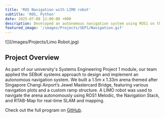 ```yaml
---
title: 'ROS Navigation with LIMO robot'
subtitle: 'ROS, Python'
date: 2025-07-08 12:00:00 +000
description: Developed an autonomous navigation system using ROS1 on the LIMO robot as part of a university group project. Integrated RTAB-Map for SLAM, configured the navigation stack, and enabled reliable indoor path planning in dynamic environments.
featured_image: '/images/Projects/SEP1/Navigation.gif'
---
```


![](/images/Projects/Limo Robot.jpg)

## Project Overview

As part of our university's Systems Engineering Project 1 module, our team applied the SEBoK systems approach to design and implement an autonomous navigation system. 
We built a 1.5m x 1.33m arena themed after Singapore Changi Airport’s Jewel Mastercard Bridge, featuring various navigation plots and a custom ramp structure. A LIMO robot was used to navigate the arena autonomously using ROS1 Melodic, the Navigation Stack, and RTAB-Map for real-time SLAM and mapping.

Check out the full program on [GitHub](https://github.com/YongJiee/Systems-Engineering-Project-1-Group-6.git).
